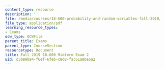 ```yaml
---
content_type: resource
description: ''
file: /media/courses/18-600-probability-and-random-variables-fall-2019/d5b89b94f6ef6febc8d8fac61a8be6a2_MIT18_600F19_midterm2.pdf
file_type: application/pdf
learning_resource_types:
- Exams
ocw_type: OCWFile
parent_title: Exams
parent_type: CourseSection
resourcetype: Document
title: Fall 2019 18.600 Midterm Exam 2
uid: d5b89b94-f6ef-6feb-c8d8-fac61a8be6a2
---
```

